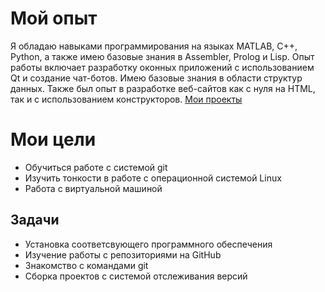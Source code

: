 # Мой опыт
Я обладаю навыками программирования на языках MATLAB, C++, Python, а также имею базовые знания в Assembler, Prolog и Lisp. 
Опыт работы включает разработку оконных приложений с использованием Qt и создание чат-ботов. Имею базовые знания в области структур данных. 
Также был опыт в разработке веб-сайтов как с нуля на HTML, так и с использованием конструкторов.
[Мои проекты](https://terabox.com/s/1ZqqpXY7plY4cKc9gN0bzcQ)
# Мои цели
+ Обучиться работе с системой git
+ Изучить тонкости в работе с операционной системой Linux
+ Работа с виртуальной машиной
## Задачи
+ Установка соответсвующего программного обеспечения
+ Изучение работы с репозиториями на GitHub
+ Знакомство с командами git
+ Сборка проектов с системой отслеживания версий
